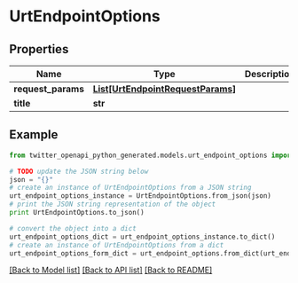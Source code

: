 # UrtEndpointOptions


## Properties

Name | Type | Description | Notes
------------ | ------------- | ------------- | -------------
**request_params** | [**List[UrtEndpointRequestParams]**](UrtEndpointRequestParams.md) |  | 
**title** | **str** |  | 

## Example

```python
from twitter_openapi_python_generated.models.urt_endpoint_options import UrtEndpointOptions

# TODO update the JSON string below
json = "{}"
# create an instance of UrtEndpointOptions from a JSON string
urt_endpoint_options_instance = UrtEndpointOptions.from_json(json)
# print the JSON string representation of the object
print UrtEndpointOptions.to_json()

# convert the object into a dict
urt_endpoint_options_dict = urt_endpoint_options_instance.to_dict()
# create an instance of UrtEndpointOptions from a dict
urt_endpoint_options_form_dict = urt_endpoint_options.from_dict(urt_endpoint_options_dict)
```
[[Back to Model list]](../README.md#documentation-for-models) [[Back to API list]](../README.md#documentation-for-api-endpoints) [[Back to README]](../README.md)


